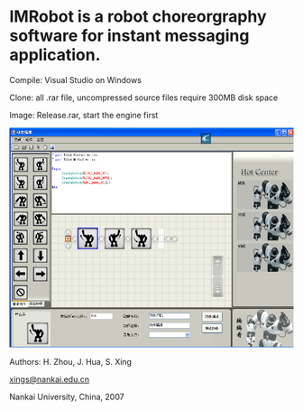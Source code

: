 # IMRobot is a robot choreorgraphy software for instant messaging application. 

Compile: Visual Studio on Windows

Clone: all .rar file, uncompressed source files require 300MB disk space

Image: Release.rar, start the engine first

<p align="center">
  <img width="512" height="389" src=".//actionImage.bmp">
</p>

Authors: H. Zhou, J. Hua, S. Xing

xings@nankai.edu.cn

Nankai University, China, 2007
